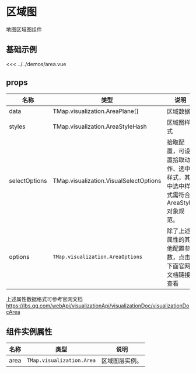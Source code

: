 
# 区域图

地图区域图组件


## 基础示例

<AreaDemo/>

<<< ../../demos/area.vue

## props

| 名称            | 类型                         | 说明                                                 |
| --------------- | ---------------------------- | ---------------------------------------------------- |
| data         | TMap.visualization.AreaPlane[]                                       | 区域数据          |
| styles     | TMap.visualization.AreaStyleHash | 区域图样式
| selectOptions | TMap.visualization.VisualSelectOptions                        | 拾取配置，可设置拾取动作、选中样式，其中选中样式需符合AreaStyle对象规范。   |
| options   | `TMap.visualization.AreaOptions` |  除了上述属性的其他配置参数，点击下面官网文档链接查看             

上述属性数据格式可参考官网文档 https://lbs.qq.com/webApi/visualizationApi/visualizationDoc/visualizationDocArea

## 组件实例属性

| 名称            | 类型                         | 说明                                                 |
| --------------- | ---------------------------- | ---------------------------------------------------- |
|    area      | `TMap.visualization.Area` | 区域图层实例。                                   |